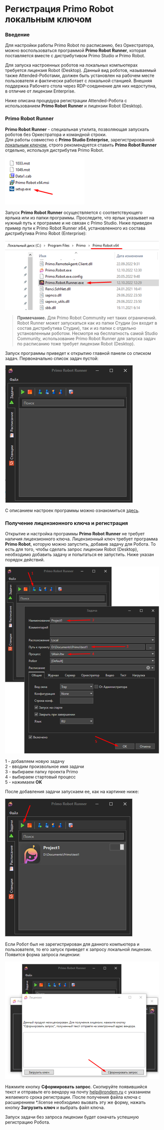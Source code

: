 # Регистрация Primo Robot локальным ключом

### Введение

Для настройки работы Primo Robot по расписанию, без Оркестратора, можно воспользоваться программой **Primo Robot Runner**, которая поставляется вместе с дистрибутивом Primo Studio и Primo Robot.

Для запуска настроенных роботов на локальных компьютерах требуется лицензия Robot (Desktop). Данный вид роботов, называемый также Attended-Роботами, должен быть установлен на рабочем месте пользователя и фактически работает с локальной станцией. Внешняя поддержка Рабочего стола через RDP-соединение для них недоступна, в отличие от лицензии Enterprise.

Ниже описана процедура регистрации Attended-Робота с использованием **Primo Robot Runner** и лицензии Robot (Desktop).

### Primo Robot Runner

**Primo Robot Runner** - специальная утилита, позволяющая запускать роботов без Оркестратора и командной строки.\
Для работы совместно с **Primo Studio Enterprise**, зарегистрированной [локальным ключом](https://docs.primo-rpa.ru/primo-rpa/primo-studio/installation/licenses), строго рекомендуется ставить **Primo Robot Runner** отдельно, используя дистрибутив Primo Robot.

![](<../../.gitbook/assets/1. Дистрибутив Раннер.png>)

Запуск **Primo Robot Runner** осуществляется с соответствующего ярлыка или из папки программы. Проследите, что ярлык указывает на нужный путь к программе и не связан с Primo Studio. Ниже приведен пример пути к Primo Robot Runner x64, установленного из состава дистрибутива Primo Robot (Enterprise):

![](<../../.gitbook/assets/2. Пример пути.png>)

> **Примечание.** Для Primo Robot Community нет таких ограничений. Robot Runner может запускаться как из папки Студии (он входит в состав дистрибутива Студии), так и из папки с отдельно установленным роботом. Несмотря на бесплатность самой Studio Community, использование Primo Robot Runner для запуска задач по расписанию тоже требует лицензии Robot (Desktop).

Запуск программы приведет к открытию главной панели со списком задач. Первоначально список задач пустой:

![](<../../.gitbook/assets/3. Пустой список задач.png>)

С описанием настроек программы можно ознакомиться [здесь](https://docs.primo-rpa.ru/primo-rpa/primo-robot/robot-runner/README).

### Получение лицензионного ключа и регистрация

Открытие и настройка программы **Primo Robot Runner** не требует наличия лицензионного ключа. Лицензионный ключ требует программа **Primo Robot**, которую можно запустить, добавив задачу для Робота. То есть для того, чтобы сделать запрос лицензии Robot (Desktop), необходимо добавить задачу и попытаться ее запустить. Ниже указан порядок действий.

![](<../../.gitbook/assets/4. Добавление задачи.png>)

1 - добавляем новую задачу\
2 - вводим произвольное имя задачи\
3 - выбираем папку проекта Primo\
4 - выбираем стартовый процесс\
5 - нажимаем **OK**

После добавления задачи запускаем ее, как на картинке ниже:

![](<../../.gitbook/assets/5. Запуск задачи.png>)

Если Робот был не зарегистрирован для данного компьютера и пользователя, то его запуск приведет к запросу локальной лицензии. Появится форма запроса лицензии:

![](<../../.gitbook/assets/6. Запрос лицензии.png>)

Нажмите кнопку **Сформировать запрос**. Скопируйте появившийся текст и отправьте его вендору на почту help@rondem.ru с указанием желаемого срока регистрации. После получения файла ключа с расширением \*.license необходимо вызвать эту же форму, нажать кнопку **Загрузить ключ** и выбрать файл ключа.

Запуск задачи без запроса лицензии будет означать успешную регистрацию Робота.




